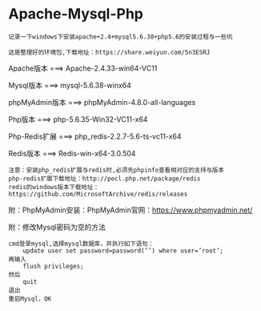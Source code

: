 # Apache-Mysql-Php
	记录一下windows下安装apache+2.4+mysql5.6.38+php5.6的安装过程与一些坑

	这是整理好的环境包,下载地址：https://share.weiyun.com/5n3ESRJ


Apache版本   	===>  Apache-2.4.33-win64-VC11


Mysql版本	 	===>  mysql-5.6.38-winx64

phpMyAdmin版本	===>  phpMyAdmin-4.8.0-all-languages


Php版本	 	 	===>  php-5.6.35-Win32-VC11-x64

Php-Redis扩展  	===>  php_redis-2.2.7-5.6-ts-vc11-x64

Redis版本		===>  Redis-win-x64-3.0.504

	注意：安装php_redis扩展与redis时,必须先phpinfo查看相对应的支持与版本
	php-redis扩展下载地址：http://pecl.php.net/package/redis
	redis的windows版本下载地址：https://github.com/MicrosoftArchive/redis/releases

附：PhpMyAdmin安装：PhpMyAdmin官网：https://www.phpmyadmin.net/	

附：修改Mysql密码为空的方法

	cmd登录mysql,选择mysql数据库，并执行如下语句：
		update user set password=password(‘’) where user=’root’;
	再输入
		flush privileges;
	然后
		quit
	退出
	重启Mysql，OK
